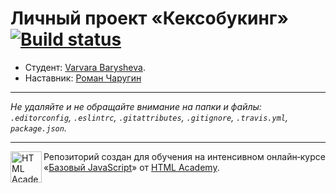 # Личный проект «Кексобукинг» [![Build status][travis-image]][travis-url]

* Студент: [Varvara Barysheva](https://up.htmlacademy.ru/javascript/11/user/316117).
* Наставник: [Роман Чаругин](https://htmlacademy.ru/profile/id345379)

---

_Не удаляйте и не обращайте внимание на папки и файлы:_<br>
_`.editorconfig`, `.eslintrc`, `.gitattributes`, `.gitignore`, `.travis.yml`, `package.json`._

---

<a href="https://htmlacademy.ru/intensive/javascript"><img align="left" width="50" height="50" title="HTML Academy" src="https://up.htmlacademy.ru/static/img/intensive/javascript/logo-for-github.svg"></a>

Репозиторий создан для обучения на интенсивном онлайн‑курсе «[Базовый JavaScript](https://htmlacademy.ru/intensive/javascript)» от [HTML Academy](https://htmlacademy.ru).

[travis-image]: https://travis-ci.org/htmlacademy-javascript/316117-keksobooking.svg?branch=master
[travis-url]: https://travis-ci.org/htmlacademy-javascript/316117-keksobooking
